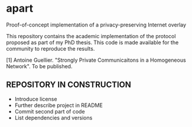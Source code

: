 # apart
Proof-of-concept implementation of a privacy-preserving Internet overlay 

This repository contains the academic implementation of the protocol proposed as part of my PhD thesis. This code is made available for the community to reproduce the results.

[1] Antoine Guellier. "Strongly Private Communicaitons in a Homogeneous Network". To be published.


REPOSITORY IN CONSTRUCTION
--------------------------

* Introduce license
* Further describe project in README
* Commit second part of code
* List dependencies and versions



